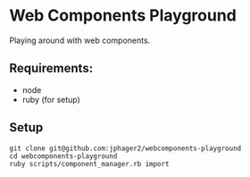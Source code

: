 # Web Components Playground

Playing around with web components.

## Requirements:

- node
- ruby (for setup)

## Setup

```
git clone git@github.com:jphager2/webcomponents-playground
cd webcomponents-playground
ruby scripts/component_manager.rb import
```
